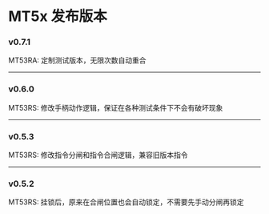 # MT5x 发布版本

### v0.7.1

MT53RA: 定制测试版本，无限次数自动重合

---

### v0.6.0

MT53RS: 修改手柄动作逻辑，保证在各种测试条件下不会有破坏现象

---

### v0.5.3

MT53RS: 修改指令分闸和指令合闸逻辑，兼容旧版本指令

---

### v0.5.2

MT53RS: 挂锁后，原来在合闸位置也会自动锁定，不需要先手动分闸再锁定